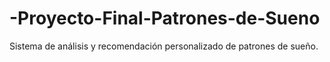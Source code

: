 # -Proyecto-Final-Patrones-de-Sueno
Sistema de análisis y recomendación personalizado de patrones de sueño.
